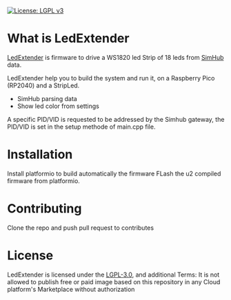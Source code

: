[![License: LGPL v3](https://img.shields.io/badge/License-LGPL%20v3-blue.svg)](http://www.gnu.org/licenses/lgpl-3.0)

# What is LedExtender

[LedExtender](https://github.com/manoukianv/LedExtender) is firmware to drive a WS1820 led Strip of 18 leds from [SimHub](https://www.simhubdash.com/) data.

LedExtender help you to build the system and run it, on a Raspberry Pico (RP2040) and a StripLed.
- SimHub parsing data
- Show led color from settings

A specific PID/VID is requested to be addressed by the Simhub gateway, the PID/VID is set in the setup methode of main.cpp file.

# Installation

Install platformio to build automatically the firmware
FLash the u2 compiled firmware from platformio.

# Contributing

Clone the repo and push pull request to contributes

# License

LedExtender is licensed under the [LGPL-3.0](/LICENSE.md), and additional Terms: It is not allowed to publish free or paid image based on this repository in any Cloud platform's Marketplace without authorization